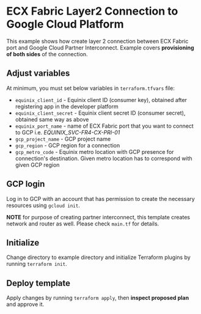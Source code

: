 # ECX Fabric Layer2 Connection to Google Cloud Platform

This example shows how create layer 2 connection between ECX Fabric port
and Google Cloud Partner Interconnect.
Example covers **provisioning of both sides** of the connection.

## Adjust variables

At minimum, you must set below variables in `terraform.tfvars` file:

* `equinix_client_id` - Equinix client ID (consumer key), obtained after
registering app in the developer platform
* `equinix_client_secret` - Equinix client secret ID (consumer secret),
obtained same way as above
* `equinix_port_name` - name of ECX Fabric port that you want to connect
to GCP i.e. *EQUINIX_SVC-FR4-CX-PRI-01*
* `gcp_project_name` - GCP project name
* `gcp_region` -  GCP region for a connection
* `gcp_metro_code` -  Equinix metro location with GCP presence for connection's destination.
Given metro location has to correspond with given GCP region

## GCP login

Log in to GCP with an account that has permission to create the necessary
resources using `gcloud init`.

**NOTE** for purpose of creating partner interconnect, this template creates
network and router as well. Please check `main.tf` for details.

## Initialize

Change directory to example directory and initialize Terraform plugins
by running `terraform init`.

## Deploy template

Apply changes by running `terraform apply`, then **inspect proposed plan**
and approve it.
